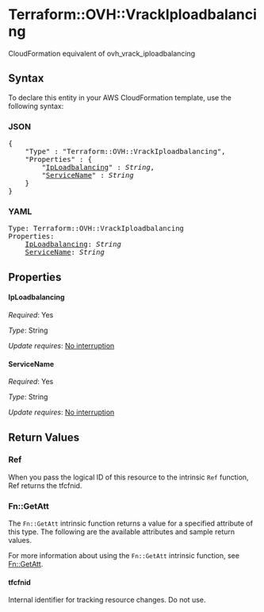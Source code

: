 # Terraform::OVH::VrackIploadbalancing

CloudFormation equivalent of ovh_vrack_iploadbalancing

## Syntax

To declare this entity in your AWS CloudFormation template, use the following syntax:

### JSON

<pre>
{
    "Type" : "Terraform::OVH::VrackIploadbalancing",
    "Properties" : {
        "<a href="#iploadbalancing" title="IpLoadbalancing">IpLoadbalancing</a>" : <i>String</i>,
        "<a href="#servicename" title="ServiceName">ServiceName</a>" : <i>String</i>
    }
}
</pre>

### YAML

<pre>
Type: Terraform::OVH::VrackIploadbalancing
Properties:
    <a href="#iploadbalancing" title="IpLoadbalancing">IpLoadbalancing</a>: <i>String</i>
    <a href="#servicename" title="ServiceName">ServiceName</a>: <i>String</i>
</pre>

## Properties

#### IpLoadbalancing

_Required_: Yes

_Type_: String

_Update requires_: [No interruption](https://docs.aws.amazon.com/AWSCloudFormation/latest/UserGuide/using-cfn-updating-stacks-update-behaviors.html#update-no-interrupt)

#### ServiceName

_Required_: Yes

_Type_: String

_Update requires_: [No interruption](https://docs.aws.amazon.com/AWSCloudFormation/latest/UserGuide/using-cfn-updating-stacks-update-behaviors.html#update-no-interrupt)

## Return Values

### Ref

When you pass the logical ID of this resource to the intrinsic `Ref` function, Ref returns the tfcfnid.

### Fn::GetAtt

The `Fn::GetAtt` intrinsic function returns a value for a specified attribute of this type. The following are the available attributes and sample return values.

For more information about using the `Fn::GetAtt` intrinsic function, see [Fn::GetAtt](https://docs.aws.amazon.com/AWSCloudFormation/latest/UserGuide/intrinsic-function-reference-getatt.html).

#### tfcfnid

Internal identifier for tracking resource changes. Do not use.

